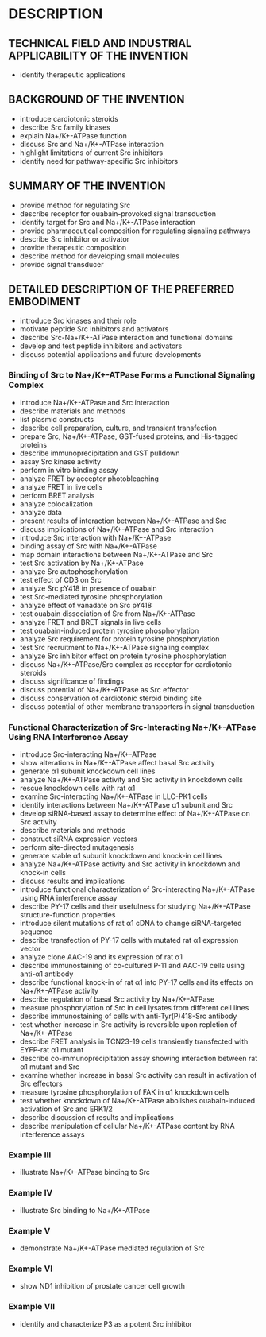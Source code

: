 # DESCRIPTION

## TECHNICAL FIELD AND INDUSTRIAL APPLICABILITY OF THE INVENTION

- identify therapeutic applications

## BACKGROUND OF THE INVENTION

- introduce cardiotonic steroids
- describe Src family kinases
- explain Na+/K+-ATPase function
- discuss Src and Na+/K+-ATPase interaction
- highlight limitations of current Src inhibitors
- identify need for pathway-specific Src inhibitors

## SUMMARY OF THE INVENTION

- provide method for regulating Src
- describe receptor for ouabain-provoked signal transduction
- identify target for Src and Na+/K+-ATPase interaction
- provide pharmaceutical composition for regulating signaling pathways
- describe Src inhibitor or activator
- provide therapeutic composition
- describe method for developing small molecules
- provide signal transducer

## DETAILED DESCRIPTION OF THE PREFERRED EMBODIMENT

- introduce Src kinases and their role
- motivate peptide Src inhibitors and activators
- describe Src-Na+/K+-ATPase interaction and functional domains
- develop and test peptide inhibitors and activators
- discuss potential applications and future developments

### Binding of Src to Na+/K+-ATPase Forms a Functional Signaling Complex

- introduce Na+/K+-ATPase and Src interaction
- describe materials and methods
- list plasmid constructs
- describe cell preparation, culture, and transient transfection
- prepare Src, Na+/K+-ATPase, GST-fused proteins, and His-tagged proteins
- describe immunoprecipitation and GST pulldown
- assay Src kinase activity
- perform in vitro binding assay
- analyze FRET by acceptor photobleaching
- analyze FRET in live cells
- perform BRET analysis
- analyze colocalization
- analyze data
- present results of interaction between Na+/K+-ATPase and Src
- discuss implications of Na+/K+-ATPase and Src interaction
- introduce Src interaction with Na+/K+-ATPase
- binding assay of Src with Na+/K+-ATPase
- map domain interactions between Na+/K+-ATPase and Src
- test Src activation by Na+/K+-ATPase
- analyze Src autophosphorylation
- test effect of CD3 on Src
- analyze Src pY418 in presence of ouabain
- test Src-mediated tyrosine phosphorylation
- analyze effect of vanadate on Src pY418
- test ouabain dissociation of Src from Na+/K+-ATPase
- analyze FRET and BRET signals in live cells
- test ouabain-induced protein tyrosine phosphorylation
- analyze Src requirement for protein tyrosine phosphorylation
- test Src recruitment to Na+/K+-ATPase signaling complex
- analyze Src inhibitor effect on protein tyrosine phosphorylation
- discuss Na+/K+-ATPase/Src complex as receptor for cardiotonic steroids
- discuss significance of findings
- discuss potential of Na+/K+-ATPase as Src effector
- discuss conservation of cardiotonic steroid binding site
- discuss potential of other membrane transporters in signal transduction

### Functional Characterization of Src-Interacting Na+/K+-ATPase Using RNA Interference Assay

- introduce Src-interacting Na+/K+-ATPase
- show alterations in Na+/K+-ATPase affect basal Src activity
- generate α1 subunit knockdown cell lines
- analyze Na+/K+-ATPase activity and Src activity in knockdown cells
- rescue knockdown cells with rat α1
- examine Src-interacting Na+/K+-ATPase in LLC-PK1 cells
- identify interactions between Na+/K+-ATPase α1 subunit and Src
- develop siRNA-based assay to determine effect of Na+/K+-ATPase on Src activity
- describe materials and methods
- construct siRNA expression vectors
- perform site-directed mutagenesis
- generate stable α1 subunit knockdown and knock-in cell lines
- analyze Na+/K+-ATPase activity and Src activity in knockdown and knock-in cells
- discuss results and implications
- introduce functional characterization of Src-interacting Na+/K+-ATPase using RNA interference assay
- describe PY-17 cells and their usefulness for studying Na+/K+-ATPase structure-function properties
- introduce silent mutations of rat α1 cDNA to change siRNA-targeted sequence
- describe transfection of PY-17 cells with mutated rat α1 expression vector
- analyze clone AAC-19 and its expression of rat α1
- describe immunostaining of co-cultured P-11 and AAC-19 cells using anti-α1 antibody
- describe functional knock-in of rat α1 into PY-17 cells and its effects on Na+/K+-ATPase activity
- describe regulation of basal Src activity by Na+/K+-ATPase
- measure phosphorylation of Src in cell lysates from different cell lines
- describe immunostaining of cells with anti-Tyr(P)418-Src antibody
- test whether increase in Src activity is reversible upon repletion of Na+/K+-ATPase
- describe FRET analysis in TCN23-19 cells transiently transfected with EYFP-rat α1 mutant
- describe co-immunoprecipitation assay showing interaction between rat α1 mutant and Src
- examine whether increase in basal Src activity can result in activation of Src effectors
- measure tyrosine phosphorylation of FAK in α1 knockdown cells
- test whether knockdown of Na+/K+-ATPase abolishes ouabain-induced activation of Src and ERK1/2
- describe discussion of results and implications
- describe manipulation of cellular Na+/K+-ATPase content by RNA interference assays

### Example III

- illustrate Na+/K+-ATPase binding to Src

### Example IV

- illustrate Src binding to Na+/K+-ATPase

### Example V

- demonstrate Na+/K+-ATPase mediated regulation of Src

### Example VI

- show ND1 inhibition of prostate cancer cell growth

### Example VII

- identify and characterize P3 as a potent Src inhibitor

